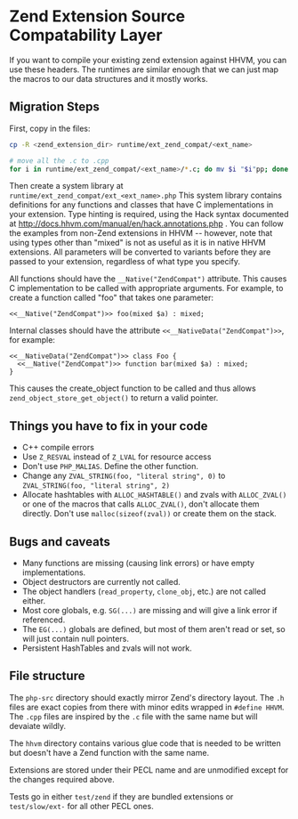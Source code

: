 # Zend Extension Source Compatability Layer

If you want to compile your existing zend extension against HHVM, you can use
these headers. The runtimes are similar enough that we can just map the macros
to our data structures and it mostly works.

## Migration Steps

First, copy in the files:

```sh
cp -R <zend_extension_dir> runtime/ext_zend_compat/<ext_name>

# move all the .c to .cpp
for i in runtime/ext_zend_compat/<ext_name>/*.c; do mv $i "$i"pp; done
```
Then create a system library at `runtime/ext_zend_compat/ext_<ext_name>.php`
This system library contains definitions for any functions and classes that have
C implementations in your extension. Type hinting is required, using the Hack
syntax documented at http://docs.hhvm.com/manual/en/hack.annotations.php .
You can follow the examples from non-Zend extensions in HHVM -- however, note
that using types other than "mixed" is not as useful as it is in native HHVM
extensions. All parameters will be converted to variants before they are passed
to your extension, regardless of what type you specify.

All functions should have the `__Native("ZendCompat")` attribute. This causes
C implementation to be called with appropriate arguments. For example, to
create a function called "foo" that takes one parameter:

```<<__Native("ZendCompat")>> foo(mixed $a) : mixed;```

Internal classes should have the attribute `<<__NativeData("ZendCompat")>>`, for
example:

```
<<__NativeData("ZendCompat")>> class Foo {
  <<__Native("ZendCompat")>> function bar(mixed $a) : mixed;
}
```

This causes the create_object function to be called and thus allows 
`zend_object_store_get_object()` to return a valid pointer.

## Things you have to fix in your code

* C++ compile errors
* Use `Z_RESVAL` instead of `Z_LVAL` for resource access
* Don't use `PHP_MALIAS`. Define the other function.
* Change any `ZVAL_STRING(foo, "literal string", 0)` to `ZVAL_STRING(foo, "literal string", 2)`
* Allocate hashtables with `ALLOC_HASHTABLE()` and zvals with `ALLOC_ZVAL()` or
  one of the macros that calls `ALLOC_ZVAL()`, don't allocate them directly.
  Don't use `malloc(sizeof(zval))` or create them on the stack.

## Bugs and caveats

* Many functions are missing (causing link errors) or have empty
  implementations.
* Object destructors are currently not called.
* The object handlers (`read_property`, `clone_obj`, etc.) are not called either.
* Most core globals, e.g. `SG(...)` are missing and will give a link error if
  referenced.
* The `EG(...)` globals are defined, but most of them aren't read or set, so will
  just contain null pointers.
* Persistent HashTables and zvals will not work.

## File structure

The `php-src` directory should exactly mirror Zend's directory layout.
The `.h` files are exact copies from there with minor edits wrapped in
`#define HHVM`. The `.cpp` files are inspired by the `.c` file with the same
name but will devaiate wildly.

The `hhvm` directory contains various glue code that is needed to be written but
doesn't have a Zend function with the same name.

Extensions are stored under their PECL name and are unmodified except for the
changes required above.

Tests go in either `test/zend` if they are bundled extensions or
`test/slow/ext-` for all other PECL ones.
